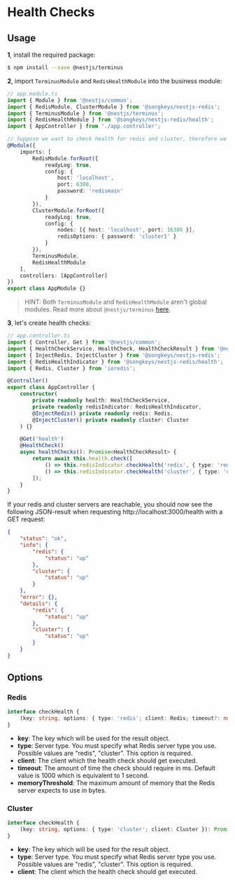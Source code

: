 # Health Checks

## Usage

**1**, install the required package:

```sh
$ npm install --save @nestjs/terminus
```

**2**, import `TerminusModule` and `RedisHealthModule` into the business module:

```TypeScript
// app.module.ts
import { Module } from '@nestjs/common';
import { RedisModule, ClusterModule } from '@songkeys/nestjs-redis';
import { TerminusModule } from '@nestjs/terminus';
import { RedisHealthModule } from '@songkeys/nestjs-redis/health';
import { AppController } from './app.controller';

// Suppose we want to check health for redis and cluster, therefore we need to import the `ClusterModule` and `RedisModule`.
@Module({
    imports: [
        RedisModule.forRoot({
            readyLog: true,
            config: {
                host: 'localhost',
                port: 6380,
                password: 'redismain'
            }
        }),
        ClusterModule.forRoot({
            readyLog: true,
            config: {
                nodes: [{ host: 'localhost', port: 16380 }],
                redisOptions: { password: 'cluster1' }
            }
        }),
        TerminusModule,
        RedisHealthModule
    ],
    controllers: [AppController]
})
export class AppModule {}
```

> HINT: Both `TerminusModule` and `RedisHealthModule` aren't global modules. Read more about `@nestjs/terminus` [here](https://docs.nestjs.com/recipes/terminus).

**3**, let's create health checks:

```TypeScript
// app.controller.ts
import { Controller, Get } from '@nestjs/common';
import { HealthCheckService, HealthCheck, HealthCheckResult } from '@nestjs/terminus';
import { InjectRedis, InjectCluster } from '@songkeys/nestjs-redis';
import { RedisHealthIndicator } from '@songkeys/nestjs-redis/health';
import { Redis, Cluster } from 'ioredis';

@Controller()
export class AppController {
    constructor(
        private readonly health: HealthCheckService,
        private readonly redisIndicator: RedisHealthIndicator,
        @InjectRedis() private readonly redis: Redis,
        @InjectCluster() private readonly cluster: Cluster
    ) {}

    @Get('health')
    @HealthCheck()
    async healthChecks(): Promise<HealthCheckResult> {
        return await this.health.check([
            () => this.redisIndicator.checkHealth('redis', { type: 'redis', client: this.redis }),
            () => this.redisIndicator.checkHealth('cluster', { type: 'cluster', client: this.cluster })
        ]);
    }
}
```

If your redis and cluster servers are reachable, you should now see the following JSON-result when requesting http://localhost:3000/health with a GET request:

```json
{
    "status": "ok",
    "info": {
        "redis": {
            "status": "up"
        },
        "cluster": {
            "status": "up"
        }
    },
    "error": {},
    "details": {
        "redis": {
            "status": "up"
        },
        "cluster": {
            "status": "up"
        }
    }
}
```

## Options

### Redis

```TypeScript
interface checkHealth {
    (key: string, options: { type: 'redis'; client: Redis; timeout?: number; memoryThreshold?: number }): Promise<HealthIndicatorResult>;
}
```

-   **key**: The key which will be used for the result object.
-   **type**: Server type. You must specify what Redis server type you use. Possible values are "redis", "cluster". This option is required.
-   **client**: The client which the health check should get executed.
-   **timeout**: The amount of time the check should require in ms. Default value is 1000 which is equivalent to 1 second.
-   **memoryThreshold**: The maximum amount of memory that the Redis server expects to use in bytes.

### Cluster

```TypeScript
interface checkHealth {
    (key: string, options: { type: 'cluster'; client: Cluster }): Promise<HealthIndicatorResult>;
}
```

-   **key**: The key which will be used for the result object.
-   **type**: Server type. You must specify what Redis server type you use. Possible values are "redis", "cluster". This option is required.
-   **client**: The client which the health check should get executed.
